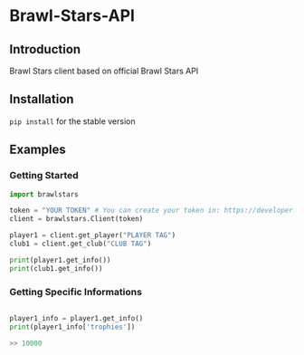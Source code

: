 # Brawl-Stars-API

## Introduction
Brawl Stars client based on official Brawl Stars API

## Installation
`pip install`  for the stable version

## Examples

### Getting Started
```py
import brawlstars

token = "YOUR TOKEN" # You can create your token in: https://developer.brawlstars.com/#/getting-started
client = brawlstars.Client(token)

player1 = client.get_player("PLAYER TAG")
club1 = client.get_club("CLUB TAG")

print(player1.get_info())
print(club1.get_info())

```
### Getting Specific Informations
```py

player1_info = player1.get_info()
print(player1_info['trophies'])

>> 10000
```
